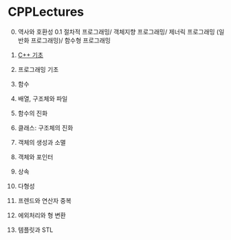 # CPPLectures

0. 역사와 호환성
0.1 절차적 프로그래밍/ 객체지향 프로그래밍/ 제너릭 프로그래밍 (일반화 프로그래밍)/ 함수형 프로그래밍
1. [C++ 기초](https://github.com/geunkim/CPPLectures/Basic.md)
2. 프로그래밍 기초
3. 함수
4. 배열, 구조체와 파일
5. 함수의 진화
6. 클래스: 구조체의 진화
7. 객체의 생성과 소멸 

8. 객체와 포인터
9. 상속
10. 다형성
11. 프렌드와 연산자 중복
12. 에외처리와 형 변환
13. 템플릿과 STL




